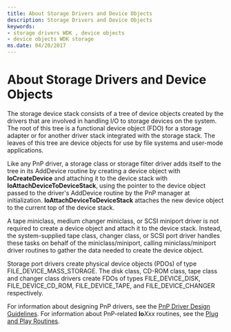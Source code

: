 ```yaml
---
title: About Storage Drivers and Device Objects
description: Storage Drivers and Device Objects
keywords:
- storage drivers WDK , device objects
- device objects WDK storage
ms.date: 04/20/2017
---
```


# About Storage Drivers and Device Objects

The storage device stack consists of a tree of device objects created by the drivers that are involved in handling I/O to storage devices on the system. The root of this tree is a functional device object (FDO) for a storage adapter or for another driver stack integrated with the storage stack. The leaves of this tree are device objects for use by file systems and user-mode applications.

Like any PnP driver, a storage class or storage filter driver adds itself to the tree in its AddDevice routine by creating a device object with **IoCreateDevice** and attaching it to the device stack with **IoAttachDeviceToDeviceStack**, using the pointer to the device object passed to the driver's AddDevice routine by the PnP manager at initialization. **IoAttachDeviceToDeviceStack** attaches the new device object to the current top of the device stack.

A tape miniclass, medium changer miniclass, or SCSI miniport driver is not required to create a device object and attach it to the device stack. Instead, the system-supplied tape class, changer class, or SCSI port driver handles these tasks on behalf of the miniclass/miniport, calling miniclass/miniport driver routines to gather the data needed to create the device object.

Storage port drivers create physical device objects (PDOs) of type FILE_DEVICE_MASS_STORAGE. The disk class, CD-ROM class, tape class and changer class drivers create FDOs of types FILE_DEVICE_DISK, FILE_DEVICE_CD_ROM, FILE_DEVICE_TAPE, and FILE_DEVICE_CHANGER respectively.

For information about designing PnP drivers, see the [PnP Driver Design Guidelines](../kernel/pnp-driver-design-guidelines.md). For information about PnP-related **Io***Xxx* routines, see the [Plug and Play Routines](/windows-hardware/drivers/ddi/index).
